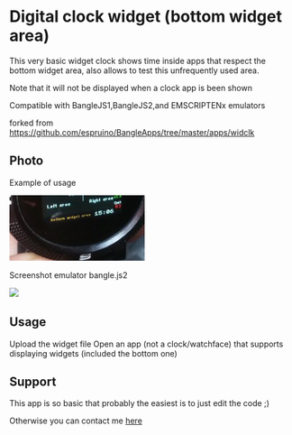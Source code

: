 # Digital clock widget (bottom widget area)
This very basic widget clock shows time inside apps that respect the bottom widget area, also allows to test this unfrequently used area.

Note that it will not be displayed when a clock app is been shown

Compatible with BangleJS1,BangleJS2,and EMSCRIPTENx emulators

forked from
https://github.com/espruino/BangleApps/tree/master/apps/widclk

## Photo  

Example of usage

![](widTextBottom_ss1.jpg)

Screenshot emulator bangle.js2

![](ss_bjs2.jpg)




## Usage

Upload the widget file
Open an app (not a clock/watchface) that supports displaying widgets (included the bottom one)



## Support

This app is so basic that probably the easiest is to just edit the code ;)

Otherwise you can contact me [here](https://github.com/dapgo/my_espruino_smartwatch_things)